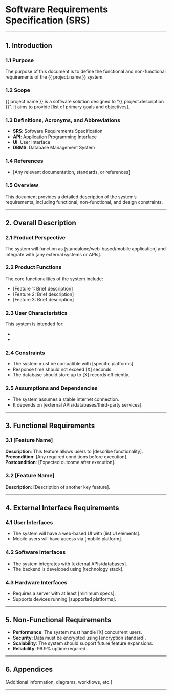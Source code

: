 # Software Requirements Specification (SRS)

---

## 1. Introduction

### 1.1 Purpose

The purpose of this document is to define the functional and non-functional requirements of the {{ project.name }} system.

### 1.2 Scope

{{ project.name }} is a software solution designed to "{{ project.description }}". It aims to provide [list of primary goals and objectives].

### 1.3 Definitions, Acronyms, and Abbreviations

- **SRS**: Software Requirements Specification  
- **API**: Application Programming Interface  
- **UI**: User Interface  
- **DBMS**: Database Management System  

### 1.4 References

- [Any relevant documentation, standards, or references]

### 1.5 Overview

This document provides a detailed description of the system’s requirements, including functional, non-functional, and design constraints.

---

## 2. Overall Description

### 2.1 Product Perspective

The system will function as [standalone/web-based/mobile application] and integrate with [any external systems or APIs].

### 2.2 Product Functions

The core functionalities of the system include:

- [Feature 1: Brief description]
- [Feature 2: Brief description]
- [Feature 3: Brief description]

### 2.3 User Characteristics

This system is intended for:

- [User Type 1]: [Description]
- [User Type 2]: [Description]

### 2.4 Constraints

- The system must be compatible with [specific platforms].
- Response time should not exceed [X] seconds.
- The database should store up to [X] records efficiently.

### 2.5 Assumptions and Dependencies

- The system assumes a stable internet connection.
- It depends on [external APIs/databases/third-party services].

---

## 3. Functional Requirements

### 3.1 [Feature Name]

**Description**: This feature allows users to [describe functionality].  
**Precondition**: [Any required conditions before execution].  
**Postcondition**: [Expected outcome after execution].  

### 3.2 [Feature Name]

**Description**: [Description of another key feature].  

---

## 4. External Interface Requirements

### 4.1 User Interfaces

- The system will have a web-based UI with [list UI elements].  
- Mobile users will have access via [mobile platform].  

### 4.2 Software Interfaces

- The system integrates with [external APIs/databases].  
- The backend is developed using [technology stack].

### 4.3 Hardware Interfaces

- Requires a server with at least [minimum specs].  
- Supports devices running [supported platforms].  

---

## 5. Non-Functional Requirements

- **Performance**: The system must handle [X] concurrent users.  
- **Security**: Data must be encrypted using [encryption standard].  
- **Scalability**: The system should support future feature expansions.  
- **Reliability**: 99.9% uptime required.  

---

## 6. Appendices

[Additional information, diagrams, workflows, etc.]

---

